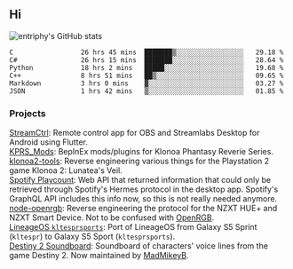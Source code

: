 ## Hi
![entriphy's GitHub stats](https://github-readme-stats.vercel.app/api?username=entriphy&show_icons=true&title_color=2196F3&bg_color=212121&text_color=FAFAFA&hide_border=true)
<!--START_SECTION:waka-->

```text
C                 26 hrs 45 mins  ███████▒░░░░░░░░░░░░░░░░░   29.18 %
C#                26 hrs 15 mins  ███████░░░░░░░░░░░░░░░░░░   28.64 %
Python            18 hrs 2 mins   █████░░░░░░░░░░░░░░░░░░░░   19.68 %
C++               8 hrs 51 mins   ██▒░░░░░░░░░░░░░░░░░░░░░░   09.65 %
Markdown          3 hrs 0 mins    ▓░░░░░░░░░░░░░░░░░░░░░░░░   03.27 %
JSON              1 hrs 42 mins   ▒░░░░░░░░░░░░░░░░░░░░░░░░   01.85 %
```

<!--END_SECTION:waka-->
### Projects
[StreamCtrl](https://play.google.com/store/apps/details?id=dev.t4ils.obs_remote): Remote control app for OBS and Streamlabs Desktop for Android using Flutter.<br>
[KPRS_Mods](https://github.com/entriphy/KPRS_Mods): BepInEx mods/plugins for Klonoa Phantasy Reverie Series.<br>
[klonoa2-tools](https://github.com/entriphy/klonoa2-tools): Reverse engineering various things for the Playstation 2 game Klonoa 2: Lunatea's Veil.<br>
[Spotify Playcount](https://github.com/entriphy/sp-playcount-librespot): Web API that returned information that could only be retrieved through Spotify's Hermes protocol in the desktop app. Spotify's GraphQL API includes this info now, so this is not really needed anymore.<br>
[node-openrgb](https://github.com/entriphy/node-openrgb): Reverse engineering the protocol for the NZXT HUE+ and NZXT Smart Device. Not to be confused with [OpenRGB](https://gitlab.com/CalcProgrammer1/OpenRGB).<br>
[LineageOS `kltesprsports`](https://github.com/entriphy/android_device_samsung_kltesprsports): Port of LineageOS from Galaxy S5 Sprint (`kltespr`) to Galaxy S5 Sport (`kltesprsports`).<br>
[Destiny 2 Soundboard](https://github.com/entriphy/Destiny2-Soundboard): Soundboard of characters' voice lines from the game Destiny 2. Now maintained by [MadMikeyB](https://github.com/MadMikeyB/Destiny2-Soundboard).

